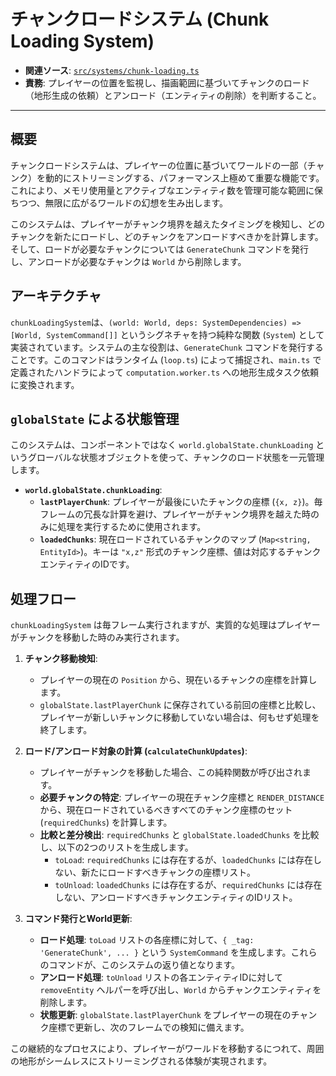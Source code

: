 # チャンクロードシステム (Chunk Loading System)

-   **関連ソース**: [`src/systems/chunk-loading.ts`](../../src/systems/chunk-loading.ts)
-   **責務**: プレイヤーの位置を監視し、描画範囲に基づいてチャンクのロード（地形生成の依頼）とアンロード（エンティティの削除）を判断すること。

---

## 概要

チャンクロードシステムは、プレイヤーの位置に基づいてワールドの一部（チャンク）を動的にストリーミングする、パフォーマンス上極めて重要な機能です。これにより、メモリ使用量とアクティブなエンティティ数を管理可能な範囲に保ちつつ、無限に広がるワールドの幻想を生み出します。

このシステムは、プレイヤーがチャンク境界を越えたタイミングを検知し、どのチャンクを新たにロードし、どのチャンクをアンロードすべきかを計算します。そして、ロードが必要なチャンクについては `GenerateChunk` コマンドを発行し、アンロードが必要なチャンクは `World` から削除します。

## アーキテクチャ

`chunkLoadingSystem`は、`(world: World, deps: SystemDependencies) => [World, SystemCommand[]]` というシグネチャを持つ純粋な関数 (`System`) として実装されています。システムの主な役割は、`GenerateChunk` コマンドを発行することです。このコマンドはランタイム (`loop.ts`) によって捕捉され、`main.ts` で定義されたハンドラによって `computation.worker.ts` への地形生成タスク依頼に変換されます。

## `globalState` による状態管理

このシステムは、コンポーネントではなく `world.globalState.chunkLoading` というグローバルな状態オブジェクトを使って、チャンクのロード状態を一元管理します。

-   **`world.globalState.chunkLoading`**:
    -   **`lastPlayerChunk`**: プレイヤーが最後にいたチャンクの座標 (`{x, z}`)。毎フレームの冗長な計算を避け、プレイヤーがチャンク境界を越えた時のみに処理を実行するために使用されます。
    -   **`loadedChunks`**: 現在ロードされているチャンクのマップ (`Map<string, EntityId>`)。キーは `"x,z"` 形式のチャンク座標、値は対応するチャンクエンティティのIDです。

## 処理フロー

`chunkLoadingSystem` は毎フレーム実行されますが、実質的な処理はプレイヤーがチャンクを移動した時のみ実行されます。

1.  **チャンク移動検知**:
    -   プレイヤーの現在の `Position` から、現在いるチャンクの座標を計算します。
    -   `globalState.lastPlayerChunk` に保存されている前回の座標と比較し、プレイヤーが新しいチャンクに移動していない場合は、何もせず処理を終了します。

2.  **ロード/アンロード対象の計算 (`calculateChunkUpdates`)**:
    -   プレイヤーがチャンクを移動した場合、この純粋関数が呼び出されます。
    -   **必要チャンクの特定**: プレイヤーの現在チャンク座標と `RENDER_DISTANCE` から、現在ロードされているべきすべてのチャンク座標のセット (`requiredChunks`) を計算します。
    -   **比較と差分検出**: `requiredChunks` と `globalState.loadedChunks` を比較し、以下の2つのリストを生成します。
        -   `toLoad`: `requiredChunks` には存在するが、`loadedChunks` には存在しない、新たにロードすべきチャンクの座標リスト。
        -   `toUnload`: `loadedChunks` には存在するが、`requiredChunks` には存在しない、アンロードすべきチャンクエンティティのIDリスト。

3.  **コマンド発行とWorld更新**:
    -   **ロード処理**: `toLoad` リストの各座標に対して、`{ _tag: 'GenerateChunk', ... }` という `SystemCommand` を生成します。これらのコマンドが、このシステムの返り値となります。
    -   **アンロード処理**: `toUnload` リストの各エンティティIDに対して `removeEntity` ヘルパーを呼び出し、`World` からチャンクエンティティを削除します。
    -   **状態更新**: `globalState.lastPlayerChunk` をプレイヤーの現在のチャンク座標で更新し、次のフレームでの検知に備えます。

この継続的なプロセスにより、プレイヤーがワールドを移動するにつれて、周囲の地形がシームレスにストリーミングされる体験が実現されます。
